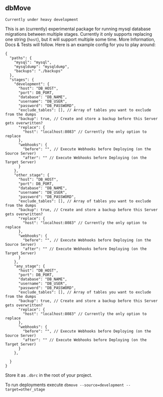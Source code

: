 ## dbMove

`Currently under heavy development`

This is an (currently) experimental package for running mysql database migrations between multiple stages.
Currently it only supports replacing one string (`host`), but it will support multiple some time.
More Information, Docs & Tests will follow.
Here is an example config for you to play around:
```
{
  "paths": {
    "mysql": "mysql",
    "mysqldump": "mysqldump",
    "backups": "./backups"
  },
  "stages": {
    "development": {
      "host": "DB_HOST",
      "port": DB_PORT,
      "database": "DB_NAME",
      "username": "DB_USER",
      "password": "DB_PASSWORD",
      "exclude_tables": [], // Array of tables you want to exclude from the dumps
      "backup": true, // Create and store a backup before this Server gets overwritten?
      "replace": {
        "host": "localhost:8083" // Currently the only option to replace
      },
      "webhooks": {
        "before": "", // Execute Webhooks before Deploying (on the Source Server)
        "after": "" // Execute Webhooks before Deploying (on the Target Server)
      }
    },
    "other_stage": {
      "host": "DB_HOST",
      "port": DB_PORT,
      "database": "DB_NAME",
      "username": "DB_USER",
      "password": "DB_PASSWORD",
      "exclude_tables": [], // Array of tables you want to exclude from the dumps
      "backup": true, // Create and store a backup before this Server gets overwritten?
      "replace": {
        "host": "localhost:8083" // Currently the only option to replace
      },
      "webhooks": {
        "before": "", // Execute Webhooks before Deploying (on the Source Server)
        "after": "" // Execute Webhooks before Deploying (on the Target Server)
      }
    },
    "any_stage": {
      "host": "DB_HOST",
      "port": DB_PORT,
      "database": "DB_NAME",
      "username": "DB_USER",
      "password": "DB_PASSWORD",
      "exclude_tables": [], // Array of tables you want to exclude from the dumps
      "backup": true, // Create and store a backup before this Server gets overwritten?
      "replace": {
        "host": "localhost:8083" // Currently the only option to replace
      },
      "webhooks": {
        "before": "", // Execute Webhooks before Deploying (on the Source Server)
        "after": "" // Execute Webhooks before Deploying (on the Target Server)
      }
    },

  }
}
```
Store it as `.dbrc` in the root of your project.

To run deployments execute `dbmove --source=development --target=other_stage`
